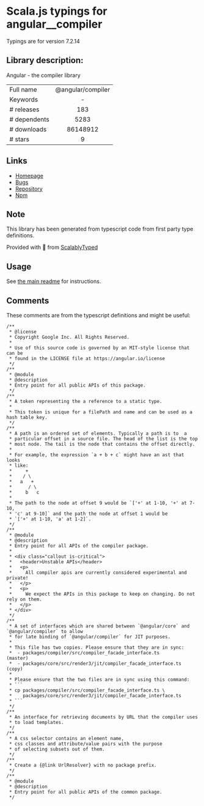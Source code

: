 
# Scala.js typings for angular__compiler

Typings are for version 7.2.14

## Library description:
Angular - the compiler library

|                    |                 |
| ------------------ | :-------------: |
| Full name          | @angular/compiler |
| Keywords           | - |
| # releases         | 183 |
| # dependents       | 5283 |
| # downloads        | 86148912 |
| # stars            | 9 |

## Links
- [Homepage](https://github.com/angular/angular#readme)
- [Bugs](https://github.com/angular/angular/issues)
- [Repository](https://github.com/angular/angular)
- [Npm](https://www.npmjs.com/package/%40angular%2Fcompiler)
    


## Note
This library has been generated from typescript code from first party type definitions.

Provided with :purple_heart: from [ScalablyTyped](https://github.com/oyvindberg/ScalablyTyped)

## Usage
See [the main readme](../../readme.md) for instructions.

## Comments

These comments are from the typescript definitions and might be useful:
```
/**
 * @license
 * Copyright Google Inc. All Rights Reserved.
 *
 * Use of this source code is governed by an MIT-style license that can be
 * found in the LICENSE file at https://angular.io/license
 */
/**
 * @module
 * @description
 * Entry point for all public APIs of this package.
 */
/**
 * A token representing the a reference to a static type.
 *
 * This token is unique for a filePath and name and can be used as a hash table key.
 */
/**
 * A path is an ordered set of elements. Typically a path is to  a
 * particular offset in a source file. The head of the list is the top
 * most node. The tail is the node that contains the offset directly.
 *
 * For example, the expression `a + b + c` might have an ast that looks
 * like:
 *     +
 *    / \
 *   a   +
 *      / \
 *     b   c
 *
 * The path to the node at offset 9 would be `['+' at 1-10, '+' at 7-10,
 * 'c' at 9-10]` and the path the node at offset 1 would be
 * `['+' at 1-10, 'a' at 1-2]`.
 */
/**
 * @module
 * @description
 * Entry point for all APIs of the compiler package.
 *
 * <div class="callout is-critical">
 *   <header>Unstable APIs</header>
 *   <p>
 *     All compiler apis are currently considered experimental and private!
 *   </p>
 *   <p>
 *     We expect the APIs in this package to keep on changing. Do not rely on them.
 *   </p>
 * </div>
 */
/**
 * A set of interfaces which are shared between `@angular/core` and `@angular/compiler` to allow
 * for late binding of `@angular/compiler` for JIT purposes.
 *
 * This file has two copies. Please ensure that they are in sync:
 *  - packages/compiler/src/compiler_facade_interface.ts             (master)
 *  - packages/core/src/render3/jit/compiler_facade_interface.ts     (copy)
 *
 * Please ensure that the two files are in sync using this command:
 * ```
 * cp packages/compiler/src/compiler_facade_interface.ts \
 *    packages/core/src/render3/jit/compiler_facade_interface.ts
 * ```
 */
/**
 * An interface for retrieving documents by URL that the compiler uses
 * to load templates.
 */
/**
 * A css selector contains an element name,
 * css classes and attribute/value pairs with the purpose
 * of selecting subsets out of them.
 */
/**
 * Create a {@link UrlResolver} with no package prefix.
 */
/**
 * @module
 * @description
 * Entry point for all public APIs of the common package.
 */

```

